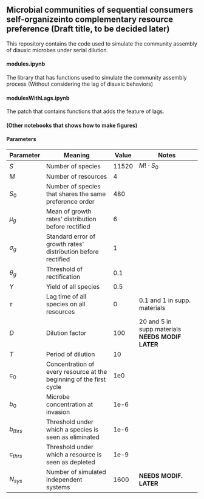 ## Microbial communities of sequential consumers self-organizeinto complementary resource preference (Draft title, to be decided later)

This repository contains the code used to simulate the community assembly of diauxic microbes  under serial dilution. 

#### modules.ipynb
The library that has functions used to simulate the community assembly process (Without considering the lag of diauxic behaviors)

#### modulesWithLags.ipynb
The patch that contains functions that adds the feature of lags. 

#### (Other notebooks that shows how to make figures)

#### Parameters

| Parameter  | Meaning                                                      | Value | Notes                                            |
| ---------- | ------------------------------------------------------------ | ----- | ------------------------------------------------ |
| $S$        | Number of species                                            | 11520 | $M!\cdot S_0$                                    |
| $M$        | Number of resources                                          | 4     |                                                  |
| $S_0$      | Number of species that shares the same preference order      | 480   |                                                  |
| $\mu_g$    | Mean of growth rates' distribution before rectified          | 6     |                                                  |
| $\sigma_g$ | Standard error of growth rates' distribution before rectified | 1     |                                                  |
| $\theta_g$ | Threshold of rectification                                   | 0.1   |                                                  |
| $Y$        | Yield of all species                                         | 0.5   |                                                  |
| $\tau$     | Lag time of all species on all resources                     | 0     | 0.1 and 1 in supp. materials                     |
| $D$        | Dilution factor                                              | 100   | 20 and 5 in supp.materials **NEEDS MODIF LATER** |
| $T$        | Period of dilution                                           | 10    |                                                  |
| $c_{0}$    | Concentration of every resource at the beginning of the first cycle | 1e0   |                                                  |
| $b_0$      | Microbe concentration at invasion                            | 1e-6  |                                                  |
| $b_{thrs}$ | Threshold under which a species is seen as eliminated        | 1e-6  |                                                  |
| $c_{thrs}$ | Threshold under which a resource is seen as depleted         | 1e-9  |                                                  |
| $N_{sys}$  | Number of simulated independent systems                      | 1600  | **NEEDS MODIF. LATER**                           |

